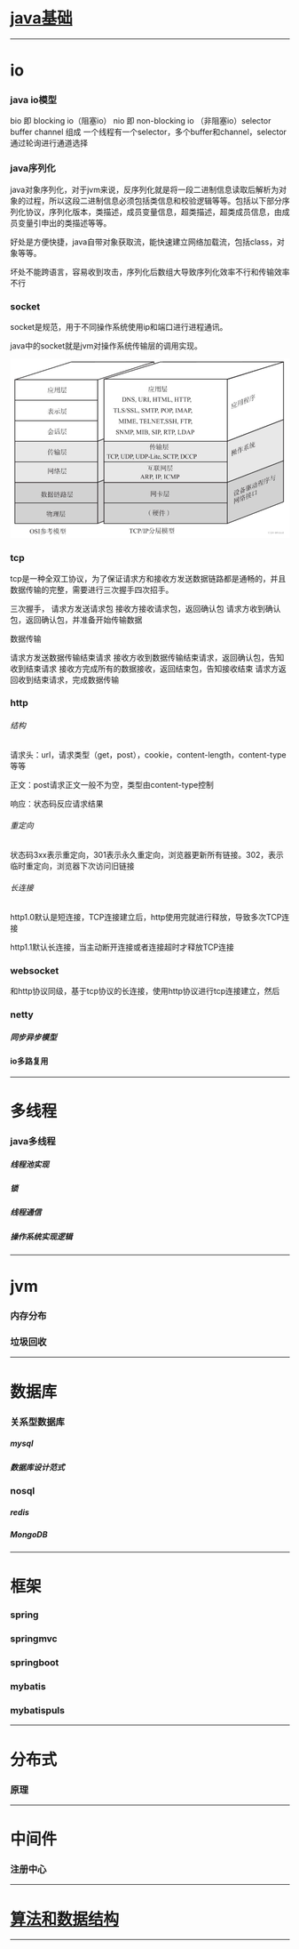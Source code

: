 # [java基础](../java/基础/java基础.md)

---

# io

### java io模型

bio 即 blocking io（阻塞io）
nio 即 non-blocking io （非阻塞io）selector buffer channel 组成
一个线程有一个selector，多个buffer和channel，selector通过轮询进行通道选择

### java序列化

java对象序列化，对于jvm来说，反序列化就是将一段二进制信息读取后解析为对象的过程，所以这段二进制信息必须包括类信息和校验逻辑等等。包括以下部分序列化协议，序列化版本，类描述，成员变量信息，超类描述，超类成员信息，由成员变量引申出的类描述等等。

好处是方便快捷，java自带对象获取流，能快速建立网络加载流，包括class，对象等等。

坏处不能跨语言，容易收到攻击，序列化后数组大导致序列化效率不行和传输效率不行

### socket

socket是规范，用于不同操作系统使用ip和端口进行进程通讯。

java中的socket就是jvm对操作系统传输层的调用实现。

![alt text](image.png)

### tcp

tcp是一种全双工协议，为了保证请求方和接收方发送数据链路都是通畅的，并且数据传输的完整，需要进行三次握手四次招手。

三次握手，
请求方发送请求包
接收方接收请求包，返回确认包
请求方收到确认包，返回确认包，并准备开始传输数据

数据传输

请求方发送数据传输结束请求
接收方收到数据传输结束请求，返回确认包，告知收到结束请求
接收方完成所有的数据接收，返回结束包，告知接收结束
请求方返回收到结束请求，完成数据传输

### http

###### 结构

请求头：url，请求类型（get，post），cookie，content-length，content-type等等

正文：post请求正文一般不为空，类型由content-type控制

响应：状态码反应请求结果

###### 重定向

状态码3xx表示重定向，301表示永久重定向，浏览器更新所有链接。302，表示临时重定向，浏览器下次访问旧链接

###### 长连接

http1.0默认是短连接，TCP连接建立后，http使用完就进行释放，导致多次TCP连接

http1.1默认长连接，当主动断开连接或者连接超时才释放TCP连接

### websocket

和http协议同级，基于tcp协议的长连接，使用http协议进行tcp连接建立，然后

### netty

##### 同步异步模型

#### io多路复用

---

# 多线程

### java多线程

##### 线程池实现

##### 锁

##### 线程通信

##### 操作系统实现逻辑

---

# jvm

### 内存分布

### 垃圾回收

---

# 数据库

### 关系型数据库

##### mysql

##### 数据库设计范式

### nosql

##### redis

##### MongoDB
---

# 框架

### spring

### springmvc

### springboot

### mybatis

### mybatispuls

---

# 分布式

### 原理

---

# 中间件

### 注册中心

---

# [算法和数据结构](../计算机基础/算法/LeetCode/0、概述.md)

---